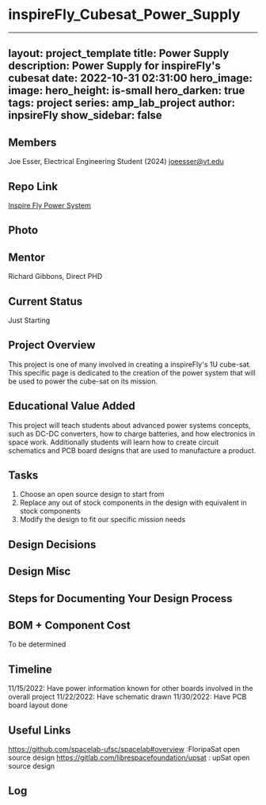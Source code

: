 # inspireFly_Cubesat_Power_Supply
---
layout: project_template
title: Power Supply
description: Power Supply for inspireFly's cubesat
date: 2022-10-31 02:31:00
hero_image: 
image: 
hero_height: is-small
hero_darken: true
tags: project
series: amp_lab_project
author: inpsireFly
show_sidebar: false
---

## Members
Joe Esser, Electrical Engineering Student (2024)
joeesser@vt.edu
## Repo Link
<a class="button is-link" href="https://github.com/Amp-Lab-at-VT/inspireFly_Cubesat_Power_Supply/" >Inspire Fly Power System</a>

## Photo

## Mentor
Richard Gibbons, Direct PHD 

## Current Status
Just Starting

## Project Overview
This project is one of many involved in creating a inspireFly's 1U cube-sat. This specific page is dedicated to the creation of
the power system that will be used to power the cube-sat on its mission. 
## Educational Value Added
This project will teach students about advanced power systems concepts, such as DC-DC converters, how to charge batteries, and how electronics in space work.
Additionally students will learn how to create circuit schematics and PCB board designs that are used to manufacture a product.

## Tasks
1. Choose an open source design to start from
2. Replace any out of stock components in the design with equivalent in stock components
3. Modify the design to fit our specific mission needs

## Design Decisions

## Design Misc

## Steps for Documenting Your Design Process

## BOM + Component Cost
To be determined
## Timeline
11/15/2022: Have power information known for other boards involved in the overall project
11/22/2022: Have schematic drawn
11/30/2022: Have PCB board layout done
## Useful Links
https://github.com/spacelab-ufsc/spacelab#overview :FloripaSat open source design
https://gitlab.com/librespacefoundation/upsat : upSat open source design
## Log
